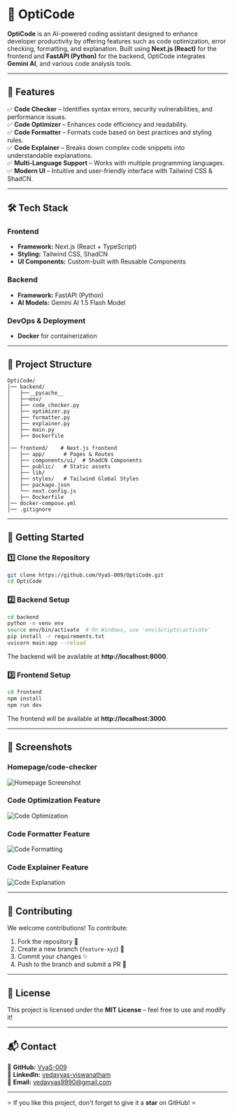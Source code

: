 # 🚀 OptiCode

**OptiCode** is an AI-powered coding assistant designed to enhance developer productivity by offering features such as code optimization, error checking, formatting, and explanation. Built using **Next.js (React)** for the frontend and **FastAPI (Python)** for the backend, OptiCode integrates **Gemini AI**, and various code analysis tools.

---

## 🌟 Features

✅ **Code Checker** – Identifies syntax errors, security vulnerabilities, and performance issues.  
✅ **Code Optimizer** – Enhances code efficiency and readability.  
✅ **Code Formatter** – Formats code based on best practices and styling rules.  
✅ **Code Explainer** – Breaks down complex code snippets into understandable explanations.  
✅ **Multi-Language Support** – Works with multiple programming languages.  
✅ **Modern UI** – Intuitive and user-friendly interface with Tailwind CSS & ShadCN.

---

## 🛠️ Tech Stack

### **Frontend**
- **Framework:** Next.js (React + TypeScript)
- **Styling:** Tailwind CSS, ShadCN
- **UI Components:** Custom-built with Reusable Components

### **Backend**
- **Framework:** FastAPI (Python)
- **AI Models:** Gemini AI 1.5 Flash Model


### **DevOps & Deployment**
- **Docker** for containerization 

---

## 📂 Project Structure

```
OptiCode/
│── backend/
│   ├──__pycache__
│   ├──env/
│   ├── code_checker.py
│   ├── optimizer.py
│   ├── formatter.py
│   ├── explainer.py
│   ├── main.py
│   ├── Dockerfile
│
│── frontend/    # Next.js frontend
│   ├── app/      # Pages & Routes
│   ├── components/ui/  # ShadCN Components
│   ├── public/   # Static assets
│   ├── lib/
│   ├── styles/   # Tailwind Global Styles
│   ├── package.json
│   └── next.config.js
│   ├── Dockerfile
│── docker-compose.yml
│── .gitignore
```

---

## 🚀 Getting Started

### **1️⃣ Clone the Repository**
```sh
git clone https://github.com/VyaS-009/OptiCode.git
cd OptiCode
```

### **2️⃣ Backend Setup**
```sh
cd backend
python -m venv env
source env/bin/activate  # On Windows, use 'env\Scripts\activate'
pip install -r requirements.txt
uvicorn main:app --reload
```
The backend will be available at **http://localhost:8000**.

### **3️⃣ Frontend Setup**
```sh
cd frontend
npm install
npm run dev
```
The frontend will be available at **http://localhost:3000**.

---

## 📸 Screenshots
### Homepage/code-checker
![Homepage Screenshot](OptiCode-Preview/Code_checker_page.png)

### Code Optimization Feature
![Code Optimization](OptiCode-Preview/optimizer_page.png)

### Code Formatter Feature
![Code Formatting](OptiCode-Preview/formatter_page.png)

### Code Explainer Feature
![Code Explanation](OptiCode-Preview/Explainer_page.png)


---

## 📌 Contributing
We welcome contributions! To contribute:
1. Fork the repository 📌
2. Create a new branch (`feature-xyz`) 🌱
3. Commit your changes ✨
4. Push to the branch and submit a PR 🚀

---

## 📄 License
This project is licensed under the **MIT License** – feel free to use and modify it!

---

## 📬 Contact
🔹 **GitHub:** [VyaS-009](https://github.com/VyaS-009)  
🔹 **LinkedIn:** [vedavyas-viswanatham](https://www.linkedin.com/in/vedavyas-viswanatham-3769a2219/)  
🔹 **Email:** vedavyas9990@gmail.com  

---

⭐ If you like this project, don't forget to give it a **star** on GitHub! ⭐

